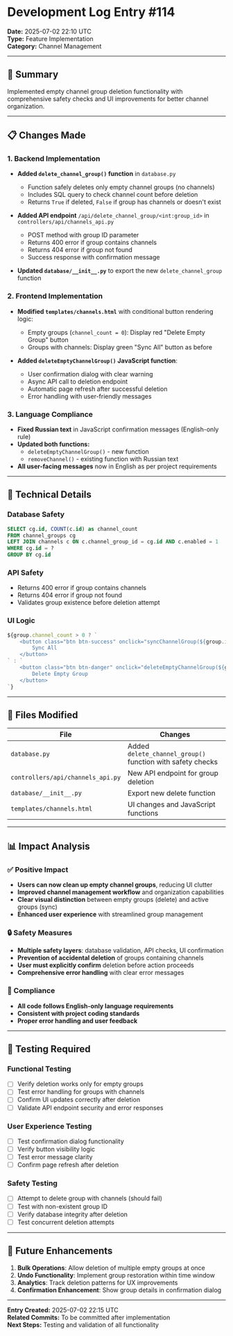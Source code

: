 # Development Log Entry #114

**Date:** 2025-07-02 22:10 UTC  
**Type:** Feature Implementation  
**Category:** Channel Management  

---

## 🎯 Summary

Implemented empty channel group deletion functionality with comprehensive safety checks and UI improvements for better channel organization.

---

## 📋 Changes Made

### 1. **Backend Implementation**
- **Added `delete_channel_group()` function** in `database.py`
  - Function safely deletes only empty channel groups (no channels)
  - Includes SQL query to check channel count before deletion
  - Returns `True` if deleted, `False` if group has channels or doesn't exist

- **Added API endpoint** `/api/delete_channel_group/<int:group_id>` in `controllers/api/channels_api.py`
  - POST method with group ID parameter
  - Returns 400 error if group contains channels
  - Returns 404 error if group not found
  - Success response with confirmation message

- **Updated `database/__init__.py`** to export the new `delete_channel_group` function

### 2. **Frontend Implementation**
- **Modified `templates/channels.html`** with conditional button rendering logic:
  - Empty groups (`channel_count = 0`): Display red "Delete Empty Group" button
  - Groups with channels: Display green "Sync All" button as before
  
- **Added `deleteEmptyChannelGroup()` JavaScript function**:
  - User confirmation dialog with clear warning
  - Async API call to deletion endpoint
  - Automatic page refresh after successful deletion
  - Error handling with user-friendly messages

### 3. **Language Compliance**
- **Fixed Russian text** in JavaScript confirmation messages (English-only rule)
- **Updated both functions:**
  - `deleteEmptyChannelGroup()` - new function
  - `removeChannel()` - existing function with Russian text
- **All user-facing messages** now in English as per project requirements

---

## 🔧 Technical Details

### Database Safety
```sql
SELECT cg.id, COUNT(c.id) as channel_count
FROM channel_groups cg
LEFT JOIN channels c ON c.channel_group_id = cg.id AND c.enabled = 1
WHERE cg.id = ?
GROUP BY cg.id
```

### API Safety
- Returns 400 error if group contains channels
- Returns 404 error if group not found
- Validates group existence before deletion attempt

### UI Logic
```javascript
${group.channel_count > 0 ? `
    <button class="btn btn-success" onclick="syncChannelGroup(${group.id})">
        Sync All
    </button>
` : `
    <button class="btn btn-danger" onclick="deleteEmptyChannelGroup(${group.id}, '${group.name}')">
        Delete Empty Group
    </button>
`}
```

---

## 📁 Files Modified

| File | Changes |
|------|---------|
| `database.py` | Added `delete_channel_group()` function with safety checks |
| `controllers/api/channels_api.py` | New API endpoint for group deletion |
| `database/__init__.py` | Export new delete function |
| `templates/channels.html` | UI changes and JavaScript functions |

---

## 📊 Impact Analysis

### ✅ Positive Impact
- **Users can now clean up empty channel groups**, reducing UI clutter
- **Improved channel management workflow** and organization capabilities
- **Clear visual distinction** between empty groups (delete) and active groups (sync)
- **Enhanced user experience** with streamlined group management

### 🔒 Safety Measures
- **Multiple safety layers**: database validation, API checks, UI confirmation
- **Prevention of accidental deletion** of groups containing channels
- **User must explicitly confirm** deletion before action proceeds
- **Comprehensive error handling** with clear error messages

### 📏 Compliance
- **All code follows English-only language requirements**
- **Consistent with project coding standards**
- **Proper error handling and user feedback**

---

## 🧪 Testing Required

### Functional Testing
- [ ] Verify deletion works only for empty groups
- [ ] Test error handling for groups with channels
- [ ] Confirm UI updates correctly after deletion
- [ ] Validate API endpoint security and error responses

### User Experience Testing
- [ ] Test confirmation dialog functionality
- [ ] Verify button visibility logic
- [ ] Test error message clarity
- [ ] Confirm page refresh after deletion

### Safety Testing
- [ ] Attempt to delete group with channels (should fail)
- [ ] Test with non-existent group ID
- [ ] Verify database integrity after deletion
- [ ] Test concurrent deletion attempts

---

## 🚀 Future Enhancements

1. **Bulk Operations**: Allow deletion of multiple empty groups at once
2. **Undo Functionality**: Implement group restoration within time window
3. **Analytics**: Track deletion patterns for UX improvements
4. **Confirmation Enhancement**: Show group details in confirmation dialog

---

**Entry Created:** 2025-07-02 22:15 UTC  
**Related Commits:** To be committed after implementation  
**Next Steps:** Testing and validation of all functionality 